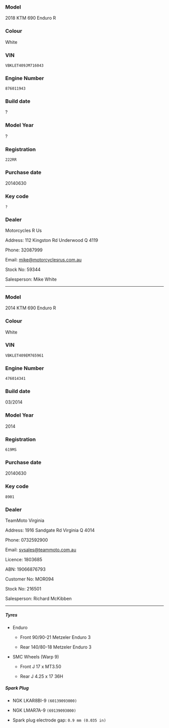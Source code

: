 ### Model

2018 KTM 690 Enduro R

### Colour

White

### VIN

`VBKLET409JM716043`

### Engine Number

`876011943`

### Build date

?

### Model Year

?

### Registration

`222RR`

### Purchase date

20140630

### Key code

`?`

### Dealer

Motorcycles R Us

Address: 112 Kingston Rd Underwood Q 4119

Phone: 32087999

Email: mike@motorcyclesrus.com.au

Stock No: 59344

Salesperson: Mike White

----

### Model

2014 KTM 690 Enduro R

### Colour

White

### VIN

`VBKLET409EM765961`

### Engine Number

`476014341`

### Build date

03/2014

### Model Year

2014

### Registration

`619MS`

### Purchase date

20140630

### Key code

`8901`

### Dealer

TeamMoto Virginia

Address: 1916 Sandgate Rd Virginia Q 4014

Phone: 0732592900

Email: svsales@teammoto.com.au

Licence: 1803685

ABN: 19066876793

Customer No: MOR094

Stock No: 216501

Salesperson: Richard McKibben

----

##### Tyres

* Enduro

    * Front 90/90-21 Metzeler Enduro 3

    * Rear 140/80-18 Metzeler Enduro 3

* SMC Wheels (Warp 9)

    * Front J 17 x MT3.50

    * Rear J 4.25 x 17 36H

##### Spark Plug

* NGK LKAR8BI-9 `(60139093000)`
* NGK LMAR7A-9 `(69139093000)`

* Spark plug electrode gap: `0.9 mm (0.035 in)`
